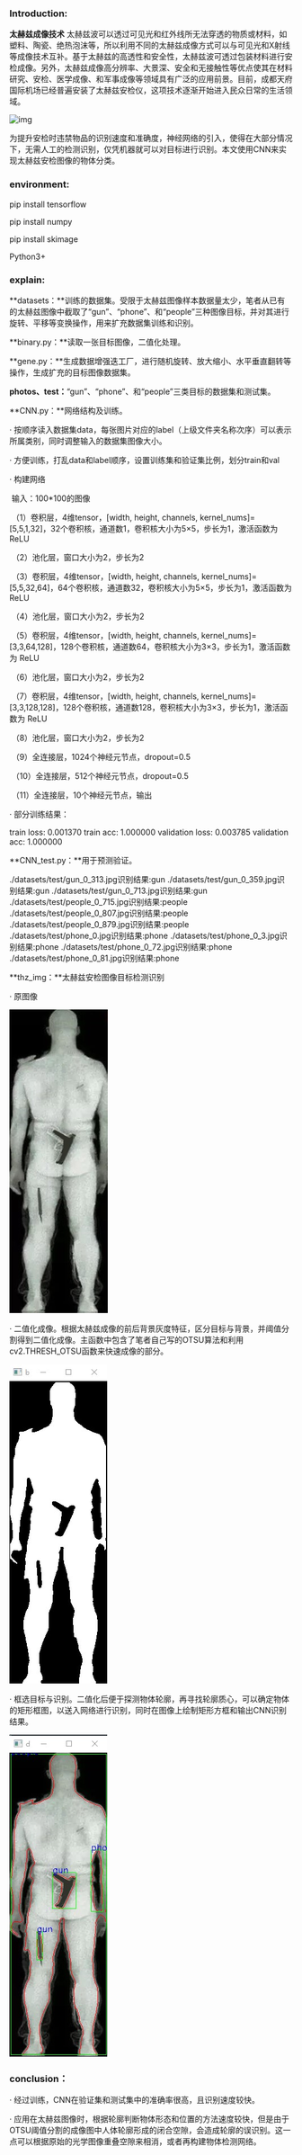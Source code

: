### **Introduction:**

**太赫兹成像技术** 太赫兹波可以透过可见光和红外线所无法穿透的物质或材料，如塑料、陶瓷、绝热泡沫等，所以利用不同的太赫兹成像方式可以与可见光和X射线等成像技术互补。基于太赫兹的高透性和安全性，太赫兹波可透过包装材料进行安检成像。另外，太赫兹成像高分辨率、大景深、安全和无接触性等优点使其在材料研究、安检、医学成像、和军事成像等领域具有广泛的应用前景。目前，成都天府国际机场已经普遍安装了太赫兹安检仪，这项技术逐渐开始进入民众日常的生活领域。

![img](https://pic2.zhimg.com/80/v2-6e00201c1525bd0eb9c11088356a0c15_720w.webp)

为提升安检时违禁物品的识别速度和准确度，神经网络的引入，使得在大部分情况下，无需人工的检测识别，仅凭机器就可以对目标进行识别。本文使用CNN来实现太赫兹安检图像的物体分类。



### **environment:**

pip install tensorflow

pip install numpy

pip install skimage

Python3+



### **explain:**

**datasets：**训练的数据集。受限于太赫兹图像样本数据量太少，笔者从已有的太赫兹图像中截取了“gun”、“phone”、和“people”三种图像目标，并对其进行旋转、平移等变换操作，用来扩充数据集训练和识别。



**binary.py：**读取一张目标图像，二值化处理。



**gene.py：**生成数据增强迭工厂，进行随机旋转、放大缩小、水平垂直翻转等操作，生成扩充的目标图像数据集。



**photos、test：**“gun”、“phone”、和“people”三类目标的数据集和测试集。



**CNN.py：**网络结构及训练。

· 按顺序读入数据集data，每张图片对应的label（上级文件夹名称次序）可以表示所属类别，同时调整输入的数据集图像大小。

· 方便训练，打乱data和label顺序，设置训练集和验证集比例，划分train和val

· 构建网络

​	输入：100*100的图像

​	（1）卷积层，4维tensor，[width, height, channels, kernel_nums]=[5,5,1,32]，32个卷积核，通道数1，卷积核大小为5×5，步长为1，激活函数为 ReLU

​	（2）池化层，窗口大小为2，步长为2

​	（3）卷积层，4维tensor，[width, height, channels, kernel_nums]=[5,5,32,64]，64个卷积核，通道数32，卷积核大小为5×5，步长为1，激活函数为 ReLU

​	（4）池化层，窗口大小为2，步长为2

​	（5）卷积层，4维tensor，[width, height, channels, kernel_nums]=[3,3,64,128]，128个卷积核，通道数64，卷积核大小为3×3，步长为1，激活函数为 ReLU

​	（6）池化层，窗口大小为2，步长为2

​	（7）卷积层，4维tensor，[width, height, channels, kernel_nums]=[3,3,128,128]，128个卷积核，通道数128，卷积核大小为3×3，步长为1，激活函数为 ReLU

​	（8）池化层，窗口大小为2，步长为2

​	（9）全连接层，1024个神经元节点，dropout=0.5

​	（10）全连接层，512个神经元节点，dropout=0.5

​	（11）全连接层，10个神经元节点，输出

· 部分训练结果：

train loss: 0.001370
train acc: 1.000000
validation loss: 0.003785
validation acc: 1.000000



**CNN_test.py：**用于预测验证。

./datasets/test/gun_0_313.jpg识别结果:gun
./datasets/test/gun_0_359.jpg识别结果:gun
./datasets/test/gun_0_713.jpg识别结果:gun
./datasets/test/people_0_715.jpg识别结果:people
./datasets/test/people_0_807.jpg识别结果:people
./datasets/test/people_0_879.jpg识别结果:people
./datasets/test/phone_0.jpg识别结果:phone
./datasets/test/phone_0_3.jpg识别结果:phone
./datasets/test/phone_0_72.jpg识别结果:phone
./datasets/test/phone_0_81.jpg识别结果:phone



**thz_img：**太赫兹安检图像目标检测识别

· 原图像

![thz2](.\thz_img\thz2.bmp)

· 二值化成像。根据太赫兹成像的前后背景灰度特征，区分目标与背景，并阈值分割得到二值化成像。主函数中包含了笔者自己写的OTSU算法和利用cv2.THRESH_OTSU函数来快速成像的部分。

![out1](.\thz_img\out1.jpg)

· 框选目标与识别。二值化后便于探测物体轮廓，再寻找轮廓质心，可以确定物体的矩形框图，以送入网络进行识别，同时在图像上绘制矩形方框和输出CNN识别结果。

![out2](.\thz_img\out2.jpg)



### conclusion：

· 经过训练，CNN在验证集和测试集中的准确率很高，且识别速度较快。

· 应用在太赫兹图像时，根据轮廓判断物体形态和位置的方法速度较快，但是由于OTSU阈值分割的成像图中人体轮廓形成的闭合空隙，会造成轮廓的误识别。这一点可以根据原始的光学图像重叠空隙来相消，或者再构建物体检测网络。









